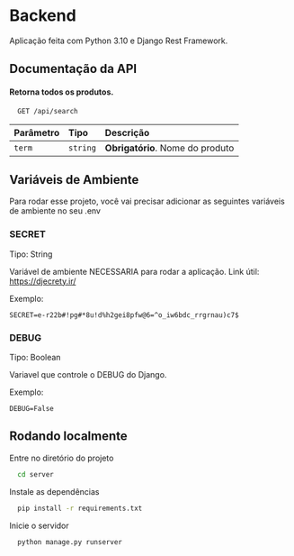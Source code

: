 # Backend

Aplicação feita com Python 3.10 e Django Rest Framework.


## Documentação da API

#### Retorna todos os produtos.

```http
  GET /api/search
```

| Parâmetro   | Tipo       | Descrição                           |
| :---------- | :--------- | :---------------------------------- |
| `term` | `string` | **Obrigatório**. Nome do produto |


## Variáveis de Ambiente

Para rodar esse projeto, você vai precisar adicionar as seguintes variáveis de ambiente no seu .env

### SECRET
Tipo: String

Variável de ambiente NECESSARIA para rodar a aplicação.
Link útil: https://djecrety.ir/

Exemplo: 

```
SECRET=e-r22b#!pg#*8u!d%h2gei8pfw@6=^o_iw6bdc_rrgrnau)c7$
```

### DEBUG
Tipo: Boolean

Variavel que controle o DEBUG do Django.

Exemplo:
```
DEBUG=False
```
## Rodando localmente
Entre no diretório do projeto

```bash
  cd server
```

Instale as dependências

```bash
  pip install -r requirements.txt
```

Inicie o servidor

```bash
  python manage.py runserver
```